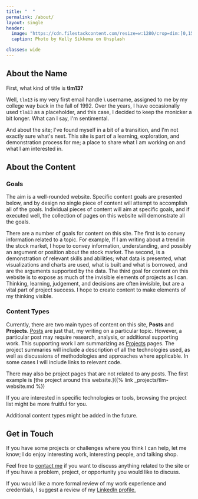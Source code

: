 ```yaml
---
title: "  "
permalink: /about/
layout: single
header:
  image: "https://cdn.filestackcontent.com/resize=w:1280/crop=dim:[0,155,1280,380]/compress/pTQqXXWOQuWmvDyLMC0n"
  caption: Photo by Kelly Sikkema on Unsplash

classes: wide
---
```


## About the Name

First, what kind of title is **tlm13?**  

Well, `tlm13` is my very first email handle \ username, assigned to me by my college way back in the fall of 1992. Over the years, I have occasionally used `tlm13` as a placeholder, and this case, I decided to keep the monicker a bit longer. What can I say, I'm sentimental.

And about the site; I've found myself in a bit of a transition, and I'm not exactly sure what's next. This site is part of a learning, exploration, and demonstration process for me; a place to share what I am working on and what I am interested in.


## About the Content  

### Goals  
The aim is a well-rounded website. Specific content goals are presented below, and by design no single piece of content will attempt to accomplish all of the goals. Individual pieces of content will aim at specific goals, and if executed well, the collection of pages on this website will demonstrate all the goals.  

There are a number of goals for content on this site. The first is to convey information related to a topic. For example, If I am writing about a trend in the stock market, I hope to convey information, understanding, and possibly an argument or position about the stock market. The second, is a demonstration of relevant skills and abilities; what data is presented, what visualizations and charts are used, what is built and what is borrowed, and are the arguments  supported by the data. The third goal for content on this website is to expose as much of the invisible elements of projects as I can. Thinking, learning, judgement, and decisions are often invisible, but are a vital part of project success. I hope to create content to make elements of my thinking visible.  


### Content Types  
Currently, there are two main types of content on this site, **Posts** and **Projects**. [Posts](/posts) are just that, my writing on a particular topic. However, a particular post may require research, analysis, or additional supporting work. This supporting work I am summarizing as [Projects](/projects) pages. The project summaries will include a description of all the technologies used, as well as discussions of methodologies and approaches where applicable. In some cases I will include links to relevant code.

There may also be project pages that are not related to any posts. The first example is [the project around this website.]({% link _projects/tlm-website.md %})

If you are interested in specific technologies or tools, browsing the project list might be more fruitful for you.

Additional content types might be added in the future.


## Get in Touch   
If you have some projects or challenges where you think I can help, let me know; I do enjoy interesting work, interesting people, and talking shop.  

Feel free to [contact me](/contact/) if you want to discuss anything related to the site or if you have a problem, project, or opportunity you would like to discuss.

If you would like a more formal review of my work experience and credentials, I suggest a review of my [LinkedIn profile.](https://www.linkedin.com/in/mcmasty/)
